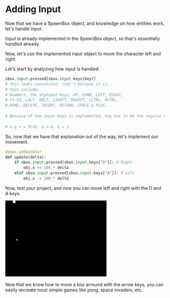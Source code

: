 # Adding Input

Now that we have a SpawnBox object, and knowledge on how entities work, let's handle input.

Input is already implemented in the SpawnBox object, so that's essentially handled already.

Now, let's use the implemented input object to move the character left and right.

Let's start by analyzing how input is handled.

```py
sbox.input.pressed[sbox.input.keys[key]]
# This looks convoluted, that's because it is.
# Keys include:
# Numbers, the alphabet keys, UP, DOWN, LEFT, RIGHT,
# F1-15, LALT, RALT, LSHIFT, RSHIFT, LCTRL, RCTRL,
# HOME, DELETE, INSERT, RETURN, SPACE & PLUS.

# Because of how input.keys is implemented, key has to be the regular name for the key, in caps. Not including the number keys.

# e.g + = PLUS, a = A, 1 = 1.
```

So, now that we have that explanation out of the way, let's implement our movement.

```py
@sbox.addUpdater
def update(delta):
    if sbox.input.pressed[sbox.input.keys["D"]]: # Right
        obj.x += 100 * delta
    elif sbox.input.pressed[sbox.input.keys["A"]]: # Left
        obj.x -= 100 * delta
```

Now, test your project, and now you can move left and right with the D and A keys.

![A white box moving slowly across the top of the screen.](../img/moving.gif)

Now that we know how to move a box arround with the arrow keys, you can easily recreate most simple games like pong, space invaders, etc.
